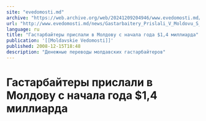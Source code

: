 ```yaml
---
site: "evedomosti.md"
archive: "https://web.archive.org/web/20241209204946/www.evedomosti.md/news/Gastarbaitery_Prislali_V_Moldovu_S_Nachala_Goda_14_Milliarda"
url: "http://www.evedomosti.md/news/Gastarbaitery_Prislali_V_Moldovu_S_Nachala_Goda_14_Milliarda"
language: ru
title: "Гастарбайтеры прислали в Молдову с начала года $1,4 миллиарда"
publication: '[[Moldavskie Vedomosti]]'
published: 2008-12-15T18:48
description: "Денежные переводы молдавских гастарбайтеров"
---
```


# Гастарбайтеры прислали в Молдову с начала года $1,4 миллиарда

